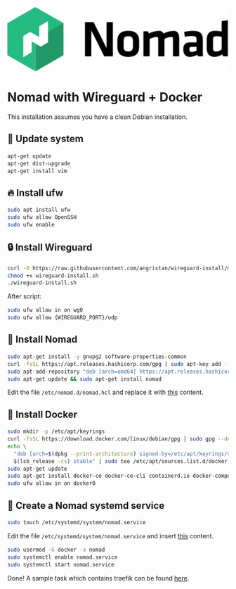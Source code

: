 <p align="center" style="text-align:center;">
  <a href="assets/nomad.svg">
    <img alt="HashiCorp Nomad logo" src="assets/nomad.svg" width="600" />
  </a>
</p>

# Nomad with Wireguard + Docker
This installation assumes you have a clean Debian installation.

## 🔼 Update system
```bash
apt-get update
apt-get dist-upgrade
apt-get install vim
```

## 🔥 Install ufw
```bash
sudo apt install ufw
sudo ufw allow OpenSSH
sudo ufw enable
```

## 🔒 Install Wireguard
```bash
curl -O https://raw.githubusercontent.com/angristan/wireguard-install/master/wireguard-install.sh
chmod +x wireguard-install.sh
./wireguard-install.sh
```
After script:
```bash
sudo ufw allow in on wg0
sudo ufw allow {WIREGUARD_PORT}/udp
```

## 🍱 Install Nomad
```bash
sudo apt-get install -y gnupg2 software-properties-common
curl -fsSL https://apt.releases.hashicorp.com/gpg | sudo apt-key add -
sudo apt-add-repository "deb [arch=amd64] https://apt.releases.hashicorp.com $(lsb_release -cs) main"
sudo apt-get update && sudo apt-get install nomad
```
Edit the file `/etc/nomad.d/nomad.hcl` and replace it with [this](./nomad.hcl) content.

## 🐳 Install Docker
```bash
sudo mkdir -p /etc/apt/keyrings
curl -fsSL https://download.docker.com/linux/debian/gpg | sudo gpg --dearmor -o /etc/apt/keyrings/docker.gpg
echo \
  "deb [arch=$(dpkg --print-architecture) signed-by=/etc/apt/keyrings/docker.gpg] https://download.docker.com/linux/debian \
  $(lsb_release -cs) stable" | sudo tee /etc/apt/sources.list.d/docker.list > /dev/null
sudo apt-get update
sudo apt-get install docker-ce docker-ce-cli containerd.io docker-compose-plugin
sudo ufw allow in on docker0
```

## 🤖 Create a Nomad systemd service
```bash
sudo touch /etc/systemd/system/nomad.service
```
Edit the file `/etc/systemd/system/nomad.service` and insert [this](./nomad.service) content.
```bash
sudo usermod -G docker -a nomad
sudo systemctl enable nomad.service
sudo systemctl start nomad.service
```

Done! A sample task which contains traefik can be found [here](./traefik.hcl).
